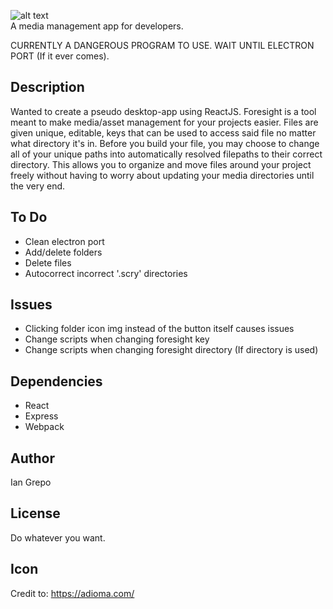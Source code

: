 ![alt text](https://i.imgur.com/H7m8opH.png)  
A media management app for developers.  

CURRENTLY A DANGEROUS PROGRAM TO USE. WAIT UNTIL ELECTRON PORT (If it ever comes).

## Description

Wanted to create a pseudo desktop-app using ReactJS. Foresight is a tool meant to make media/asset management for your projects easier. Files are given unique, editable, keys that can be used to access said file no matter what directory it's in. Before you build your file, you may choose to change all of your unique paths into automatically resolved filepaths to their correct directory. This allows you to organize and move files around your project freely without having to worry about updating your media directories until the very end.

## To Do
* Clean electron port
* Add/delete folders
* Delete files
* Autocorrect incorrect '.scry' directories

## Issues
* Clicking folder icon img instead of the button itself causes issues
* Change scripts when changing foresight key
* Change scripts when changing foresight directory (If directory is used)


## Dependencies

* React
* Express
* Webpack

## Author

Ian Grepo 
<!-- [@DomPizzie](https://twitter.com/dompizzie) -->

## License
Do whatever you want.


## Icon
Credit to: https://adioma.com/
